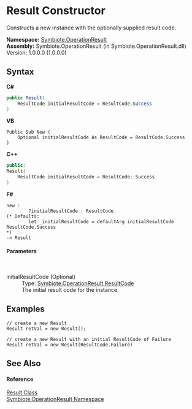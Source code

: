 # Result Constructor 
 

Constructs a new instance with the optionally supplied result code.

**Namespace:**&nbsp;<a href="846ea925-838c-f4a8-6a8a-689eb9584d48">Symbiote.OperationResult</a><br />**Assembly:**&nbsp;Symbiote.OperationResult (in Symbiote.OperationResult.dll) Version: 1.0.0.0 (1.0.0.0)

## Syntax

**C#**<br />
``` C#
public Result(
	ResultCode initialResultCode = ResultCode.Success
)
```

**VB**<br />
``` VB
Public Sub New ( 
	Optional initialResultCode As ResultCode = ResultCode.Success
)
```

**C++**<br />
``` C++
public:
Result(
	ResultCode initialResultCode = ResultCode::Success
)
```

**F#**<br />
``` F#
new : 
        ?initialResultCode : ResultCode 
(* Defaults:
        let _initialResultCode = defaultArg initialResultCode ResultCode.Success
*)
-> Result
```


#### Parameters
&nbsp;<dl><dt>initialResultCode (Optional)</dt><dd>Type: <a href="524fa55e-4dc1-2062-edc0-77789cc3db88">Symbiote.OperationResult.ResultCode</a><br />The initial result code for the instance.</dd></dl>

## Examples

```
// create a new Result
Result retVal = new Result();

// create a new Result with an initial ResultCode of Failure
Result retVal = new Result(ResultCode.Failure)
```


## See Also


#### Reference
<a href="fed882b9-fab1-b6e8-5855-cbc027039192">Result Class</a><br /><a href="846ea925-838c-f4a8-6a8a-689eb9584d48">Symbiote.OperationResult Namespace</a><br />